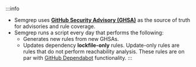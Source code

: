 :::info
- Semgrep uses **[GitHub Security Advisory (GHSA)](https://github.com/advisories)** as the source of truth for advisories and rule coverage.
- Semgrep runs a script every day that performs the following:
    - Generates new rules from new GHSAs.
    - Updates dependency **lockfile-only** rules. Update-only rules are rules that do not perform reachability analysis. These rules are on par with [GitHub Dependabot](https://github.com/dependabot) functionality.
:::
